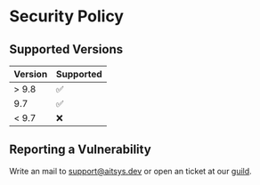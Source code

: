 # Security Policy

## Supported Versions

| Version | Supported          |
| ------- | ------------------ |
| > 9.8   | :white_check_mark: |
|   9.7   | :white_check_mark: |
| < 9.7   | :x:                |

## Reporting a Vulnerability

Write an mail to support@aitsys.dev or open an ticket at our [guild](https://discord.gg/discatsharp).
